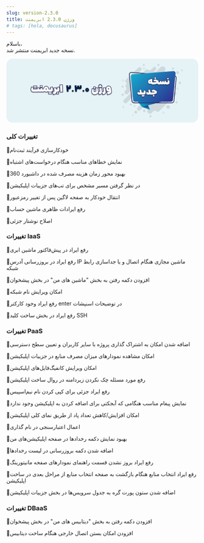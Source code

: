 ```yaml
---
slug: version-2.3.0
title: ورژن 2.3.0 ابریمنت
# tags: [hola, docusaurus]
---
```


باسلام، <br />
نسخه جدید ابریمنت منتشر شد.

![New Release Banner](./pic-abriment-ver2.3.0.png)

<!--truncate-->

### تغییرات کلی

📌خودکارسازی فرآیند ثبت‌نام

📌نمایش خطاهای مناسب هنگام درخواست‌های اشتباه

📌بهبود محور زمان هزینه مصرف شده در داشبورد 360

📌در نظر گرفتن مسیر مشخص برای تب‌های جزییات اپلیکیشن

📌انتقال خودکار به صفحه لاگین پس از تغییر رمزعبور

📌رفع ایرادات ظاهری ماشین حساب

📌اصلاح نوشتار جزئی


### تغییرات IaaS

📌رفع ایراد در پیش‌فاکتور ماشین ابری

📌رفع ایراد در بروزرسانی آدرس IP ماشین مجازی هنگام اتصال و یا جداسازی رابط شبکه

📌افزودن دکمه رفتن به بخش "ماشین های من" در بخش پیشخوان

📌امکان ویرایش نام شبکه

📌رفع ایراد وجود کارکتر enter در توضیحات اسنپشات

📌رفع ایراد در بخش ساخت کلید SSH


### تغییرات PaaS

📌اضافه شدن امکان به اشتراک گذاری پروژه با سایر کاربران و تعیین سطح دسترسی

📌امکان مشاهده نمودارهای میزان مصرف منابع در جزییات اپلیکیشن

📌امکان ویرایش کانفیگ‌فایل‌های اپلیکیشن

📌رفع مورد مسئله چک نکردن زیردامنه در روال ساخت اپلیکیشن

📌رفع ایراد جزئی برای کپی کردن نام نیم‌اسپیس

📌نمایش پیغام مناسب هنگامی که آبجکتی برای اضافه کردن به اپلیکیشن وجود ندارد

📌امکان افزایش/کاهش تعداد پاد از طریق نمای کلی اپلیکیشن

📌اعمال اعتبارسنجی در نام گذاری 

📌بهبود نمایش دکمه رخدادها در صفحه اپلیکیشن‌های من

📌اضافه شدن دکمه بروزرسانی در لیست رخدادها

📌رفع ایراد بروز نشدن قسمت راهنمای نمودارهای صفحه مانیتورینگ

📌رفع ایراد انتخاب منابع هنگام بازگشت به صفحه انتخاب منابع از مراحل بعدی در ساخت اپلیکیشن

📌اضافه شدن ستون پورت گره به جدول سرویس‌ها در بخش جزییات اپلیکیشن


### تغییرات DBaaS

📌افزودن دکمه رفتن به بخش "دیتابیس های من" در بخش پیشخوان

📌افزودن امکان بستن اتصال خارجی هنگام ساخت دیتابیس
